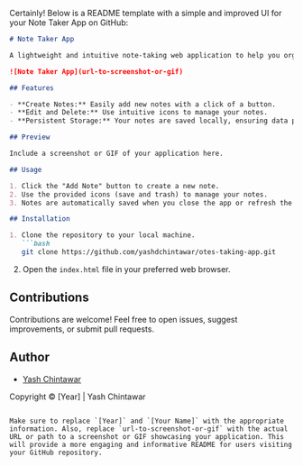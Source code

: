 Certainly! Below is a README template with a simple and improved UI for your Note Taker App on GitHub:

```markdown
# Note Taker App

A lightweight and intuitive note-taking web application to help you organize your thoughts effortlessly.

![Note Taker App](url-to-screenshot-or-gif)

## Features

- **Create Notes:** Easily add new notes with a click of a button.
- **Edit and Delete:** Use intuitive icons to manage your notes.
- **Persistent Storage:** Your notes are saved locally, ensuring data persistence.

## Preview

Include a screenshot or GIF of your application here.

## Usage

1. Click the "Add Note" button to create a new note.
2. Use the provided icons (save and trash) to manage your notes.
3. Notes are automatically saved when you close the app or refresh the page.

## Installation

1. Clone the repository to your local machine.
   ```bash
   git clone https://github.com/yashdchintawar/otes-taking-app.git
   ```

2. Open the `index.html` file in your preferred web browser.

## Contributions

Contributions are welcome! Feel free to open issues, suggest improvements, or submit pull requests.


## Author

- [Yash Chintawar](https://github.com/yashdchintawar)

Copyright © [Year] | Yash Chintawar
```

Make sure to replace `[Year]` and `[Your Name]` with the appropriate information. Also, replace `url-to-screenshot-or-gif` with the actual URL or path to a screenshot or GIF showcasing your application. This will provide a more engaging and informative README for users visiting your GitHub repository.
